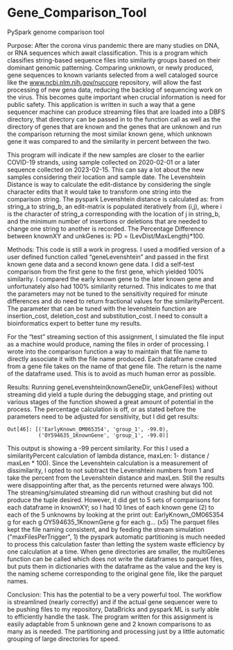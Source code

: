# Gene_Comparison_Tool
PySpark genome comparison tool

Purpose:
  After the corona virus pandemic there are many studies on DNA, or RNA sequences which await classification. This is a program which classifies string-based sequence files into similarity groups based on their dominant genomic patterning.
  Comparing unknown, or newly produced, gene sequences to known variants selected from a well cataloged source like the www.ncbi.nlm.nih.gov/nuccore repository, will allow the fast processing of new gena data, reducing the backlog of sequencing work on the virus. This becomes quite important when crucial information is need for public safety.
  This application is written in such a way that a gene sequencer machine can produce streaming files that are loaded into a DBFS directory, that directory can be passed in to the function call as well as the directory of genes that are known and the genes that are unknown and run the comparison returning the most similar known gene, which unknown gene it was compared to and the similarity in percent between the two.

  This program will indicate if the new samples are closer to the earlier COVID-19 strands, using sample collected on 2020-02-01 or a later sequence collected on 2023-02-15. This can say a lot about the new samples considering their location and sample date.
  The Levenshtein Distance is way to calculate the edit-distance by considering the single character edits that it would take to transform one string into the comparison string. The pyspark Levenshtein distance is calculated as: from string_a to string_b, an edit-matrix is populated iteratively from (i,j), where i is the character of string_a corresponding with the location of j in string_b, and the minimum number of insertions or deletions that are needed to change one string to another is recorded. The Percentage Difference between knownXY and unkGenes is: PD = (LevDist/MaxLength)*100.

Methods:
  This code is still a work in progress.
  I used a modified version of a user defined function called “geneLevenshtein” and passed in the first known gene data and a second known gene data. I did a self-test comparison from the first gene to the first gene, which yielded 100% similarity. I compared the early known gene to the later known gene and unfortunately also had 100% similarity returned. This indicates to me that the parameters may not be tuned to the sensitivity required for minute differences and do need to return fractional values for the similarityPercent. The parameter that can be tuned with the levenshtein function are insertion_cost, deletion_cost and substitution_cost. I need to consult a bioinformatics expert to better tune my results.

  For the “test” streaming section of this assignment, I simulated the file input as a machine would produce, naming the files in order of processing. I wrote into the comparison function a way to maintain that file name to directly associate it with the file name produced. Each dataframe created from a gene file takes on the name of that gene file. The return is the name of the dataframe used. This is to avoid as much human error as possible.

Results:
  Running geneLevenshtein(knownGeneDir, unkGeneFiles) without streaming did yield a tuple during the debugging stage, and printing out various stages of the function showed a great amount of potential in the process. The percentage calculation is off, or as stated before the parameters need to be adjusted for sensitivity, but I did get results:
  
    Out[46]: [('EarlyKnown_OM065354', 'group_1', -99.0), 
              ('OY594635_1KnownGene', 'group_1', -99.0)]
  This output is showing a -99 percent similarity. For this I used a similarityPercent calculation of lambda distance, maxLen: 1- distance / maxLen * 100). Since the Levenshtein calculation is a measurement of dissimilarity, I opted to not subtract the Levenshtein numbers from 1 and take the percent from the Levenshtein distance and maxLen. Still the results were disappointing after that, as the percents returned were always 100.
  The streaming/simulated streaming did run without crashing but did not produce the tuple desired. However, it did get to 5 sets of comparisons for each dataframe in knownXY; so I had 10 lines of each known gene (2) to each of the 5 unknowns by looking at the print out:
    EarlyKnown_OM065354 g for each g
    OY594635_1KnownGene g for each g... (x5)
  The parquet files kept the file naming consistent, and by feeding the stream simulation ("maxFilesPerTrigger", 1) the pyspark automatic partitioning is much needed to process this calculation faster than letting the system waste efficiency by one calculation at a time.
When gene directories are smaller, the multiGenes function can be called which does not write the dataframes to parquet files, but puts them in dictionaries with the dataframe as the value and the key is the naming scheme corresponding to the original gene file, like the parquet names.

Conclusion:
  This has the potential to be a very powerful tool. The workflow is streamlined (nearly correctly) and if the actual gene sequencer were to be pushing files to my repository, DataBricks and pyspark ML is surly able to efficiently handle the task. The program written for this assignment is easily adaptable from 5 unknown gene and 2 known comparisons to as many as is needed. The partitioning and processing just by a little automatic grouping of large directories for speed.
